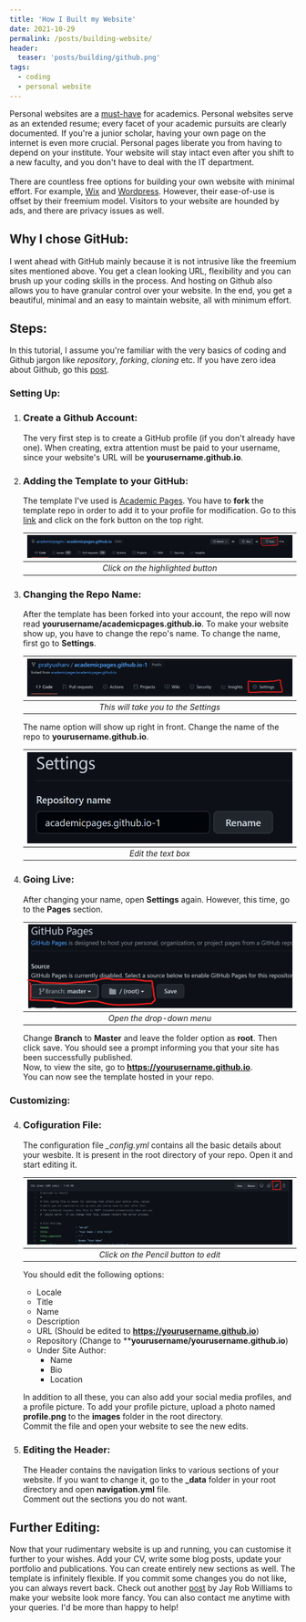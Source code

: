 ```yaml
---
title: 'How I Built my Website'
date: 2021-10-29
permalink: /posts/building-website/
header:
  teaser: 'posts/building/github.png'
tags:
  - coding
  - personal website
---
```



Personal websites are a [must-have](https://theacademicdesigner.com/2019/personal-academic-website-benefits/) for academics. Personal websites serve as an extended resume; every facet of your academic pursuits are clearly documented. If you're a junior scholar, having your own page on the internet is even more crucial. Personal pages liberate you from having to depend on your institute. Your website will stay intact even after you shift to a new faculty, and you don't have to deal with the IT department.
<br />
<br />
There are countless free options for building your own website with minimal effort. For example, [Wix](https://www.wix.com/) and [Wordpress](https://wordpress.com/). However, their ease-of-use is offset by their freemium model. Visitors to your website are hounded by ads, and there are privacy issues as well. 

## Why I chose GitHub: 
I went ahead with GitHub mainly because it is not intrusive like the freemium sites mentioned above. You get a clean looking URL, flexibility and you can brush up your coding skills in the process. And hosting on Github also allows you to have granular control over your website. In the end, you get a beautiful, minimal and an easy to maintain website, all with minimum effort. 

## Steps:
In this tutorial, I assume you're familiar with the very basics of coding and Github jargon like _repository_, _forking_, _cloning_ etc. If you have zero idea about Github, go this [post](https://jayrobwilliams.com/posts/2020/06/academic-website/).

### Setting Up:

1. ### Create a Github Account:
    The very first step is to create a GitHub profile (if you don't already have one). When creating, extra attention must be paid to your username, since your
    website's URL will be **yourusername.github.io**. 

2. ### Adding the Template to your GitHub:
    The template I've used is [Academic Pages](https://academicpages.github.io/). You have to **fork** the template repo in order to add it to your profile for modification. Go to this [link](https://github.com/academicpages/academicpages.github.io) and click on the fork button on the top right. 

    | ![fork](/images/posts/building/fork.png) |
    |:--:| 
    | _Click on the highlighted button_ |

3. ### Changing the Repo Name:
    After the template has been forked into your account, the repo will now read **yourusername/academicpages.github.io**. To make your website show up, you have to change the repo's name. To change the name, first go to **Settings**.
    
    | ![settings](/images/posts/building/settings.png) |
    |:--:|
    | _This will take you to the Settings_ |

    The name option will show up right in front. Change the name of the repo to **yourusername.github.io**.
    
    | ![name](/images/posts/building/name.png) |
    |:--:|
    | _Edit the text box_ |

4. ### Going Live:
    After changing your name, open **Settings** again. However, this time, go to the **Pages** section.
    
    | ![pages](/images/posts/building/pages.png) |
    |:---:|
    | _Open the drop-down menu_ |

    Change **Branch** to **Master** and leave the folder option as **root**. Then click save. You should see a prompt informing you that your site has been successfully published.   
    Now, to view the site, go to **https://yourusername.github.io**.   
    You can now see the template hosted in your repo.

### Customizing:
4. ### Cofiguration File:
    The configuration file _\_config.yml_ contains all the basic details about your wesbite. It is present in the root directory of your repo. Open it and start editing it. 
    
    | ![config](/images/posts/building/config.png) |
    |:---:|
    | _Click on the Pencil button to edit_ |

    You should edit the following options:
    - Locale
    - Title
    - Name
    - Description
    - URL (Should be edited to **https://yourusername.github.io**)
    - Repository (Change to ****yourusername/yourusername.github.io**)
    - Under Site Author:
        - Name
        - Bio
        - Location 

    In addition to all these, you can also add your social media profiles, and a profile picture. To add your profile picture, upload a photo named **profile.png** to the **images** folder in the root directory.   
    Commit the file and open your website to see the new edits. 

5. ### Editing the Header:
    The Header contains the navigation links to various sections of your website. If you want to change it, go to the **_data** folder in your root directory and open **navigation.yml** file.   
    Comment out the sections you do not want. 


## Further Editing:
Now that your rudimentary website is up and running, you can customise it further to your wishes. Add your CV, write some blog posts, update your portfolio and publications. You can create entirely new sections as well. The template is infinitely flexible. If you commit some changes you do not like, you can always revert back. Check out another [post](https://jayrobwilliams.com/posts/2020/07/customizing-website/) by Jay Rob Williams to make your website look more fancy. You can also contact me anytime with your queries. I'd be more than happy to help!
